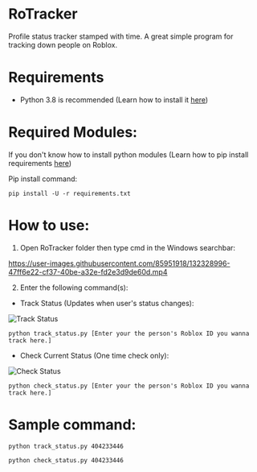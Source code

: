 



# RoTracker
Profile status tracker stamped with time. A great simple program for tracking down people on Roblox. 
# Requirements
- Python 3.8 is recommended (Learn how to install it [here](https://medium.com/co-learning-lounge/how-to-download-install-python-on-windows-2021-44a707994013))
# Required Modules:
If you don't know how to install python modules (Learn how to pip install requirements [here](https://note.nkmk.me/en/python-pip-install-requirements/))

Pip install command:
```
pip install -U -r requirements.txt
```
# How to use:
1. Open RoTracker folder then type cmd in the Windows searchbar:

https://user-images.githubusercontent.com/85951918/132328996-47ff6e22-cf37-40be-a32e-fd2e3d9de60d.mp4

2. Enter the following command(s):
- Track Status (Updates when user's status changes):

![Track Status](https://i.gyazo.com/8083b3d1d4d64931ba1cc01d9874d4d0.png)

```
python track_status.py [Enter your the person's Roblox ID you wanna track here.]
```
- Check Current Status (One time check only):

![Check Status](https://i.gyazo.com/6af55d79710a4773e2d0d19cd0b60e1c.png)

```
python check_status.py [Enter your the person's Roblox ID you wanna track here.]
```
# Sample command:
```
python track_status.py 404233446
```
```
python check_status.py 404233446
```
